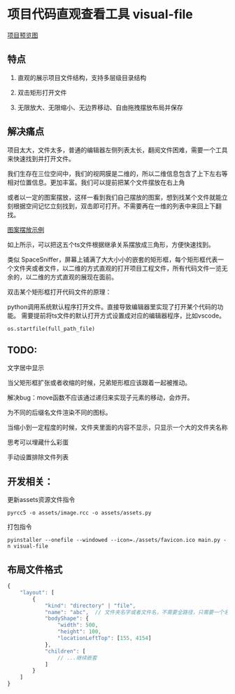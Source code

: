 # 项目代码直观查看工具 visual-file

[项目预览图](./docs/cannonwar-project.jpg)

## 特点

1. 直观的展示项目文件结构，支持多层级目录结构

2. 双击矩形打开文件

3. 无限放大、无限缩小、无边界移动、自由拖拽摆放布局并保存

## 解决痛点

项目太大，文件太多，普通的编辑器左侧列表太长，翻阅文件困难，需要一个工具来快速找到并打开文件。

我们生存在三位空间中，我们的视网膜是二维的，所以二维信息包含了上下左右等相对位置信息。更加丰富。我们可以提前把某个文件摆放在右上角

或者以一定的图案摆放，这样一看到我们自己摆放的图案，想到找某个文件就能立刻根据空间记忆立刻找到，双击即可打开。不需要再在一维的列表中来回上下翻找。

[图案摆放示例](./docs/shape.jpg)

如上所示，可以把这五个ts文件根据继承关系摆放成三角形，方便快速找到。

类似 SpaceSniffer，屏幕上铺满了大大小小的嵌套的矩形框，每个矩形框代表一个文件夹或者文件，以二维的方式直观的打开项目工程文件，所有代码文件一览无余的，以二维的方式直观的展现在面前。

双击某个矩形框打开代码文件的原理：

python调用系统默认程序打开文件。直接导致编辑器里实现了打开某个代码的功能。
需要提前将ts文件的默认打开方式设置成对应的编辑器程序，比如vscode。

```
os.startfile(full_path_file)
```

## TODO:

文字居中显示

当父矩形框扩张或者收缩的时候，兄弟矩形框应该跟着一起被推动。

解决bug：move函数不应该通过递归来实现子元素的移动，会炸开。

为不同的后缀名文件渲染不同的图标。

当缩小到一定程度的时候，文件夹里面的内容不显示，只显示一个大的文件夹名称

思考可以埋藏什么彩蛋 

手动设置排除文件列表

## 开发相关：

更新assets资源文件指令

```commandline
pyrcc5 -o assets/image.rcc -o assets/assets.py
```

打包指令

```commandline
pyinstaller --onefile --windowed --icon=./assets/favicon.ico main.py -n visual-file
```

## 布局文件格式

```js
{
	"layout": [
        {
            "kind": "directory" | "file",
            "name": "abc",  // 文件夹名字或者文件名，不需要全路径，只需要一个名字即可
            "bodyShape": {
                "width": 500,
                "height": 100,
                "locationLeftTop": [155, 4154]
            },
            "children": [
                // ...继续嵌套
            ]
        }
    ]
}
```